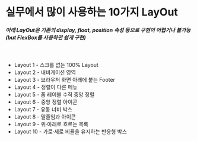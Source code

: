 # 실무에서 많이 사용하는 10가지 LayOut

##### 아래 LayOut은 기존의 display, float, position 속성 등으로 구현이 어렵거나 불가능 (but FlexBox를 사용하면 쉽게 구현)

<br>

- Layout 1 - 스크롤 없는 100% Layout
- Layout 2 - 내비게이션 영역
- Layout 3 - 브라우저 화면 아래에 붙는 Footer
- Layout 4 - 정렬이 다른 메뉴
- Layout 5 - 폼 레이블 수직 중앙 정렬
- Layout 6 - 중앙 정렬 아이콘
- Layout 7 - 유동 너비 박스
- Layout 8 - 말줄임과 아이콘
- Layout 9 - 위·아래로 흐르는 목록
- Layout 10 - 가로·세로 비율을 유지하는 반응형 박스
